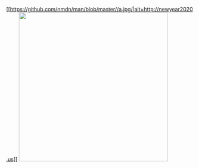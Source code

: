 [[https://github.com/nmdn/man/blob/master//a.jpg/|alt=http://newyear2020.us]]
<a href="https://newsmania.club/?p=32" target="_blank"><img border="0" data-original-height="480" data-original-width="480" height="400" src="https://1.bp.blogspot.com/-dYk4iGPBoB8/XTsFvTr7D7I/AAAAAAAAAFc/rkVCZrHXLPYRYOH2a_8LKfzSy1zSOjf8ACLcBGAs/s400/30414629_370893516652745_3329694235405320192_n.jpg" width="400" /></a>
